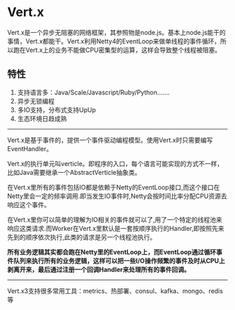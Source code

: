 # Vert.x
Vert.x是一个异步无阻塞的网络框架，其参照物是node.js。基本上node.js能干的事情，Vert.x都能干。Vert.x利用Netty4的EventLoop来做单线程的事件循环，所以跑在Vert.x上的业务不能做CPU密集型的运算，这样会导致整个线程被阻塞。

## 特性
1. 支持语言多：Java/Scale/Javascript/Ruby/Python.......
2. 异步无锁编程
3. 多IO支持，分布式支持UpUp
4. 生态环境日趋成熟

----
Vert.x是基于事件的，提供一个事件驱动编程模型。使用Vert.x时只需要编写EventHandler。

Vert.x的执行单元叫verticle。即程序的入口，每个语言可能实现的方式不一样，比如Java需要继承一个AbstractVerticle抽象类。

在Vert.x里所有的事件包括IO都是依赖于Netty的EventLoop接口,而这个接口在Netty里会一定的频率调用.即当发生IO事件时,Netty会按时间比率分配CPU资源去响应这个事件。

在Vert.x里你可以简单的理解为IO相关的事件就可以了,用了一个特定的线程池来响应这类请求.而Worker在Vert.x里默认是一套按顺序执行的Handler,即按照先来先到的顺序依次执行,此类的请求是另一个线程池执行。

<b>所有业务逻辑其实都会跑在Netty里的EventLoop上，而EventLoop通过循环事件队列来执行所有的业务逻辑，这样可以把一些I/O操作频繁的事件及时从CPU上剥离开来，最后通过注册一个回调Handler来处理所有的事件回调。</b>

----
Vert.x3支持很多常用工具：metrics、热部署、consul、kafka、mongo、redis等
